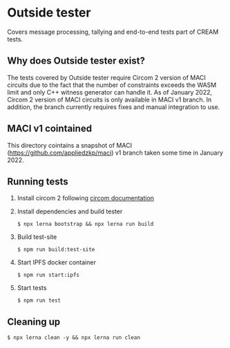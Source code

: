 # Outside tester
Covers message processing, tallying and end-to-end tests part of CREAM tests.

## Why does Outside tester exist?
The tests covered by Outside tester require Circom 2 version of MACI circuits due to the fact that the number of constraints exceeds the WASM limit and only C++ witness generator can handle it. As of January 2022, Circom 2 version of MACI circuits is only available in MACI v1 branch. In addition, the branch currently requires fixes and manual integration to use.

## MACI v1 cointained
This directory cointains a snapshot of MACI (https://github.com/appliedzkp/maci) v1 branch taken some time in January 2022.

## Running tests
1. Install circom 2 following [circom documentation](https://docs.circom.io/getting-started/installation/)

1. Install dependencies and build tester
   ```
   $ npx lerna bootstrap && npx lerna run build
   ```

1. Build test-site
   ```
   $ npm run build:test-site
   ```

1. Start IPFS docker container
   ```
   $ npm run start:ipfs
   ```

1. Start tests
   ```
   $ npm run test
   ```

## Cleaning up
```
$ npx lerna clean -y && npx lerna run clean
```
